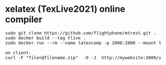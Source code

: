 # xelatex (TexLive2021) online compiler
<pre>
sudo git clone https://github.com/flightphone/mtrest.git .
sudo docker build --tag tlive . 
sudo docker run --rm --name latexcomp -p 2000:2000 --mount type=tmpfs,destination=/usr/src/app/dnload  -d tlive

on client:
curl -F "file=@filename.zip"  -O -J  http://mywebsite:2000/upload/filename.tex

</pre>